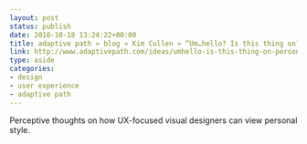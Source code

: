 ```yaml
---
layout: post
status: publish
date: 2010-10-18 13:24:22+00:00
title: adaptive path » blog » Kim Cullen » “Um…hello? Is this thing on?” Personal Voice in UX Design.
link: http://www.adaptivepath.com/ideas/umhello-is-this-thing-on-personal-voice-in-ux-design/
type: aside
categories:
- design
- user experience
- adaptive path
---
```


Perceptive thoughts on how UX-focused visual designers can view personal style.
